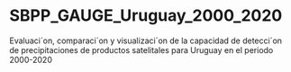 # SBPP_GAUGE_Uruguay_2000_2020
Evaluaci´on, comparaci´on y visualizaci´on de la capacidad de detecci´on de precipitaciones de productos satelitales para Uruguay en el periodo 2000-2020
